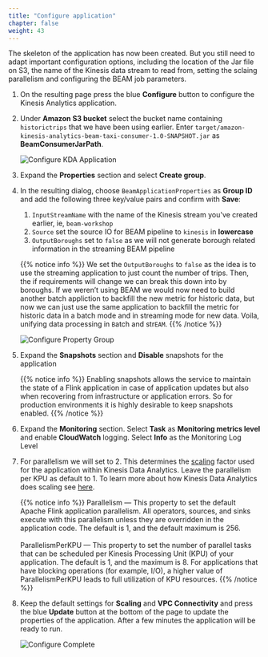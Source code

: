 ```yaml
---
title: "Configure application"
chapter: false
weight: 43
---
```


The skeleton of the application has now been created. But you still need to adapt important configuration options, including the location of the Jar file on S3, the name of the Kinesis data stream to read from, setting the sclaing parallelism and configuring the BEAM job parameters.

1. On the resulting page press the blue **Configure** button to configure the Kinesis Analytics application.

1. Under **Amazon S3 bucket** select the bucket name containing `historictrips` that we have been using earlier. Enter `target/amazon-kinesis-analytics-beam-taxi-consumer-1.0-SNAPSHOT.jar` as **BeamConsumerJarPath**.

   ![Configure KDA Application](/images/beam-on-kda/kda-config.png)

1. Expand the **Properties** section and select **Create group**.

1. In the resulting dialog, choose `BeamApplicationProperties` as **Group ID** and add the following three key/value pairs and confirm with **Save**:

   1. `InputStreamName` with the name of the Kinesis stream you've created earlier, ie, `beam-workshop`
   1. `Source` set the source IO for BEAM pipeline to `kinesis` in **lowercase**
   1. `OutputBoroughs` set to `false` as we will not generate borough related information in the streaming BEAM pipeline

   {{% notice info %}}
   We set the `OutputBoroughs` to `false` as the idea is to use the streaming application to just count the number of trips. Then, the if requirements will change we can break this down into by boroughs.
   If we weren’t using BEAM we would now need to build another batch appliction to backfill the new metric for historic data, but now we can just use the same application to backfill the metric for historic data in a batch mode and in streaming mode for new data. Voila, unifying data processing in `B`atch and str`EAM`.
   {{% /notice %}}

   ![Configure Property Group](/images/beam-on-kda/kda-prop-grp1.png)

1. Expand the **Snapshots** section and **Disable** snapshots for the application

   {{% notice info %}}
   Enabling snapshots allows the service to maintain the state of a Flink application in case of application updates but also when recovering from infrastructure or application errors. So for production environments it is highly desirable to keep snapshots enabled.
   {{% /notice %}}

1. Expand the **Monitoring** section. Select **Task** as **Monitoring metrics level** and enable **CloudWatch** logging. Select **Info** as the Monitoring Log Level

1. For parallelism we will set to 2. This determines the [scaling](https://docs.aws.amazon.com/kinesisanalytics/latest/java/how-scaling.html) factor used for the application within Kinesis Data Analytics. Leave the parallelism per KPU as default to 1. To learn more about how Kinesis Data Analytics does scaling see [here](https://docs.aws.amazon.com/kinesisanalytics/latest/java/how-scaling.html).

   {{% notice info %}}
Parallelism — This property to set the default Apache Flink application parallelism. All operators, sources, and sinks execute with this parallelism unless they are overridden in the application code. The default is 1, and the default maximum is 256.
<br /><br />
ParallelismPerKPU — This property to set the number of parallel tasks that can be scheduled per Kinesis Processing Unit (KPU) of your application. The default is 1, and the maximum is 8. For applications that have blocking operations (for example, I/O), a higher value of ParallelismPerKPU leads to full utilization of KPU resources.
{{% /notice %}}

1. Keep the default settings for **Scaling** and **VPC Connectivity** and press the blue **Update** button at the bottom of the page to update the properties of the application. After a few minutes the application will be ready to run.

   ![Configure Complete](/images/beam-on-kda/kda-configure-review.png)
